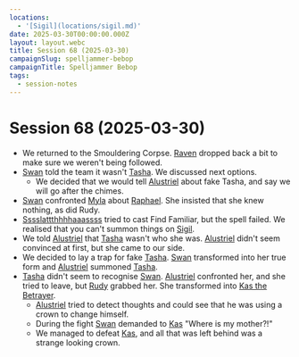 ```yaml
---
locations:
  - '[Sigil](locations/sigil.md)'
date: 2025-03-30T00:00:00.000Z
layout: layout.webc
title: Session 68 (2025-03-30)
campaignSlug: spelljammer-bebop
campaignTitle: Spelljammer Bebop
tags:
  - session-notes
---
```

# Session 68 (2025-03-30)

- We returned to the Smouldering Corpse. [Raven](pcs/raven.md) dropped back a bit to make sure we weren't being followed.
- [Swan](pcs/swan.md) told the team it wasn't [Tasha](npcs/tasha.md). We discussed next options.
	- We decided that we would tell [Alustriel](npcs/alustriel-silverhand.md) about fake Tasha, and say we will go after the chimes.
- [Swan](pcs/swan.md) confronted [Myla](npcs/myla.md) about [Raphael](npcs/raphael.md). She insisted that she knew nothing, as did Rudy.
- [Sssslattthhhhaaassss](pcs/sssslattthhhhaaassss.md) tried to cast Find Familiar, but the spell failed. We realised that you can't summon things on [Sigil](locations/sigil.md).
- We told [Alustriel](npcs/alustriel-silverhand.md) that [Tasha](npcs/tasha.md) wasn't who she was. [Alustriel](npcs/alustriel-silverhand.md) didn't seem convinced at first, but she came to our side.
- We decided to lay a trap for fake [Tasha](npcs/tasha.md). [Swan](pcs/swan.md) transformed into her true form and [Alustriel](npcs/alustriel-silverhand.md) summoned [Tasha](npcs/tasha.md).
- [Tasha](npcs/tasha.md) didn't seem to recognise [Swan](pcs/swan.md). [Alustriel](npcs/alustriel-silverhand.md) confronted her, and she tried to leave, but [Rudy](pcs/refuge-unit-d3.md) grabbed her. She transformed into [Kas the Betrayer](npcs/kas-the-betrayer.md).
	- [Alustriel](npcs/alustriel-silverhand.md) tried to detect thoughts and could see that he was using a crown to change himself.
	- During the fight [Swan](pcs/swan.md) demanded to [Kas](npcs/kas-the-betrayer.md) "Where is my mother?!"
	- We managed to defeat [Kas](npcs/kas-the-betrayer.md), and all that was left behind was a strange looking crown.
